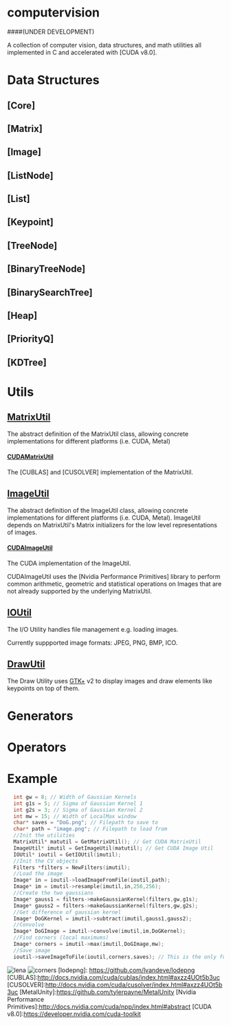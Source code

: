 # computervision
####(UNDER DEVELOPMENT)

A collection of computer vision, data structures, and math utilities all implemented in C and accelerated with [CUDA v8.0].

# Data Structures

## [Core]

## [Matrix]

## [Image]

## [ListNode]

## [List]

## [Keypoint]

## [TreeNode]

## [BinaryTreeNode]

## [BinarySearchTree]

## [Heap]

## [PriorityQ]

## [KDTree]

# Utils

## [MatrixUtil]
The abstract definition of the MatrixUtil class, allowing concrete implementations for different platforms (i.e. CUDA, Metal)

#### [CUDAMatrixUtil]
The [CUBLAS] and [CUSOLVER] implementation of the MatrixUtil.

## [ImageUtil]
The abstract definition of the ImageUtil class, allowing concrete implementations for different platforms (i.e. CUDA, Metal). ImageUtil depends on MatrixUtil's Matrix initializers for the low level representations of images.

#### [CUDAImageUtil]
The CUDA implementation of the ImageUtil.

CUDAImageUtil uses the [Nvidia Performance Primitives] library to perform common arithmetic, geometric and statistical operations on  Images that are not already supported by the underlying MatrixUtil.

## [IOUtil]
The I/O Utility handles file management e.g. loading images.

Currently suppported image formats: JPEG, PNG, BMP, ICO.

## [DrawUtil]
The Draw Utility uses [GTK+] v2 to display images and draw elements like keypoints on top of them.

# Generators

# Operators

# Example
```C
  int gw = 8; // Width of Gaussian Kernels
  int g1s = 5; // Sigma of Gaussian Kernel 1
  int g2s = 3; // Sigma of Gaussian Kernel 2
  int mw = 15; // Width of LocalMax window
  char* saves = "DoG.png"; // Filepath to save to
  char* path = "image.png"; // Filepath to load from
  //Init the utilities
  MatrixUtil* matutil = GetMatrixUtil(); // Get CUDA MatrixUtil
  ImageUtil* imutil = GetImageUtil(matutil); // Get CUDA Image Util
  IOUtil* ioutil = GetIOUtil(imutil);
  //Init the CV objects
  Filters *filters = NewFilters(imutil);
  //Load the image
  Image* in = ioutil->loadImageFromFile(ioutil,path);
  Image* im = imutil->resample(imutil,in,256,256);
  //Create the two gaussians
  Image* gauss1 = filters->makeGaussianKernel(filters,gw,g1s);
  Image* gauss2 = filters->makeGaussianKernel(filters,gw,g2s);
  //Get difference of gaussian kernel
  Image* DoGKernel = imutil->subtract(imutil,gauss1,gauss2);
  //Convolve
  Image* DoGImage = imutil->convolve(imutil,im,DoGKernel);
  //Find corners (local maximums)
  Image* corners = imutil->max(imutil,DoGImage,mw);
  //Save image
  ioutil->saveImageToFile(ioutil,corners,saves); // This is the only function that copies memory from device to host
```
![lena] ![corners]
[lodepng]: https://github.com/lvandeve/lodepng
[CUBLAS]:http://docs.nvidia.com/cuda/cublas/index.html#axzz4UOt5b3uc
[CUSOLVER]:http://docs.nvidia.com/cuda/cusolver/index.html#axzz4UOt5b3uc
[MetalUnity]:https://github.com/tylerpayne/MetalUnity
[Nvidia Performance Primitives]:http://docs.nvidia.com/cuda/npp/index.html#abstract
[CUDA v8.0]:https://developer.nvidia.com/cuda-toolkit

[MatrixUtil]:https://github.com/tylerpayne/computervision/blob/master/utils/MatrixUtil.h
[PrimitiveMatrixUtil]:https://github.com/tylerpayne/computervision/blob/master/utils/PrimitiveMatrixUtil.c
[CUDAMatrixUtil]:https://github.com/tylerpayne/computervision/blob/master/utils/CUDAMatrixUtil.cu
[ImageUtil]:https://github.com/tylerpayne/computervision/blob/master/utils/ImageUtil.h
[CUDAImageUtil]:https://github.com/tylerpayne/computervision/blob/master/utils/CUDAImageUtil.h
[IOUtil]:https://github.com/tylerpayne/computervision/blob/master/utils/IOUtil.h
[DrawUtil]:https://github.com/tylerpayne/computervision/blob/master/utils/DrawUtil.h
[Filters]:https://github.com/tylerpayne/computervision/blob/master/cv/Filters.h
[Extractor]:https://github.com/tylerpayne/computervision/blob/master/cv/Extractor.h
[Matcher]:https://github.com/tylerpayne/computervision/blob/master/cv/Matcher.h

[GTK+]:http://www.gtk.org
[lena]:https://github.com/tylerpayne/computervision/blob/master/lena256.png
[corners]:https://github.com/tylerpayne/computervision/blob/master/lenacorners.png
